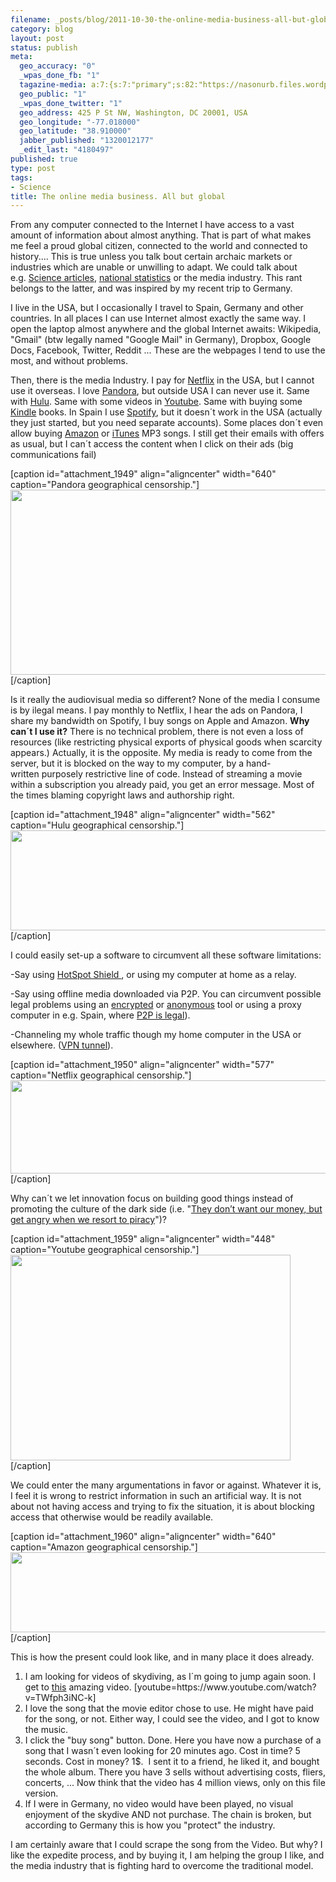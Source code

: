 ```yaml
--- 
filename: _posts/blog/2011-10-30-the-online-media-business-all-but-global.md
category: blog
layout: post
status: publish
meta: 
  geo_accuracy: "0"
  _wpas_done_fb: "1"
  tagazine-media: a:7:{s:7:"primary";s:82:"https://nasonurb.files.wordpress.com/2011/05/screen-shot-2011-05-20-at-18-23-56.png";s:6:"images";a:5:{s:82:"https://nasonurb.files.wordpress.com/2011/05/screen-shot-2011-05-19-at-13-48-13.png";a:6:{s:8:"file_url";s:82:"https://nasonurb.files.wordpress.com/2011/05/screen-shot-2011-05-19-at-13-48-13.png";s:5:"width";s:3:"655";s:6:"height";s:3:"303";s:4:"type";s:5:"image";s:4:"area";s:6:"198465";s:9:"file_path";s:0:"";}s:82:"https://nasonurb.files.wordpress.com/2011/05/screen-shot-2011-05-19-at-13-47-20.png";a:6:{s:8:"file_url";s:82:"https://nasonurb.files.wordpress.com/2011/05/screen-shot-2011-05-19-at-13-47-20.png";s:5:"width";s:3:"562";s:6:"height";s:3:"160";s:4:"type";s:5:"image";s:4:"area";s:5:"89920";s:9:"file_path";s:0:"";}s:82:"https://nasonurb.files.wordpress.com/2011/05/screen-shot-2011-05-19-at-13-50-17.png";a:6:{s:8:"file_url";s:82:"https://nasonurb.files.wordpress.com/2011/05/screen-shot-2011-05-19-at-13-50-17.png";s:5:"width";s:3:"577";s:6:"height";s:3:"149";s:4:"type";s:5:"image";s:4:"area";s:5:"85973";s:9:"file_path";s:0:"";}s:82:"https://nasonurb.files.wordpress.com/2011/05/screen-shot-2011-05-20-at-18-23-56.png";a:6:{s:8:"file_url";s:82:"https://nasonurb.files.wordpress.com/2011/05/screen-shot-2011-05-20-at-18-23-56.png";s:5:"width";s:3:"693";s:6:"height";s:3:"509";s:4:"type";s:5:"image";s:4:"area";s:6:"352737";s:9:"file_path";s:0:"";}s:82:"https://nasonurb.files.wordpress.com/2011/05/screen-shot-2011-05-19-at-20-48-16.png";a:6:{s:8:"file_url";s:82:"https://nasonurb.files.wordpress.com/2011/05/screen-shot-2011-05-19-at-20-48-16.png";s:5:"width";s:3:"853";s:6:"height";s:3:"171";s:4:"type";s:5:"image";s:4:"area";s:6:"145863";s:9:"file_path";s:0:"";}}s:6:"videos";a:0:{}s:11:"image_count";s:1:"5";s:6:"author";s:7:"4180497";s:7:"blog_id";s:7:"8438084";s:9:"mod_stamp";s:19:"2011-10-30 22:02:55";}
  geo_public: "1"
  _wpas_done_twitter: "1"
  geo_address: 425 P St NW, Washington, DC 20001, USA
  geo_longitude: "-77.018000"
  geo_latitude: "38.910000"
  jabber_published: "1320012177"
  _edit_last: "4180497"
published: true
type: post
tags: 
- Science
title: The online media business. All but global
---
```

From any computer connected to the Internet I have access to a vast amount of information about almost anything. That is part of what makes me feel a proud global citizen, connected to the world and connected to history.... This is true unless you talk bout certain archaic markets or industries which are unable or unwilling to adapt. We could talk about e.g. <a href="https://michaelnielsen.org/blog/open-access-a-short-summary/">Science articles</a>, <a href="https://www.youtube.com/watch?v=5OWhcrjxP-E&amp;feature=player_embedded">national statistics</a> or the media industry. This rant belongs to the latter, and was inspired by my recent trip to Germany.<!--more-->

I live in the USA, but I occasionally I travel to Spain, Germany and other countries. In all places I can use Internet almost exactly the same way. I open the laptop almost anywhere and the global Internet awaits: Wikipedia, "Gmail" (btw legally named "Google Mail" in Germany), Dropbox, Google Docs, Facebook, Twitter, Reddit ... These are the webpages I tend to use the most, and without problems.

Then, there is the media Industry. I pay for <a href="https://netflix.com/" target="_blank">Netflix</a> in the USA, but I cannot use it overseas. I love <a href="https://pandora.com" target="_blank">Pandora</a>, but outside USA I can never use it. Same with <a href="https://hulu.com" target="_blank">Hulu</a>. Same with some videos in <a href="https://youtube.com" target="_blank">Youtube</a>. Same with buying some <a href="https://www.amazon.com/dp/B0051QVESA/ref=kindlesu-2">Kindle</a> books. In Spain I use <a href="https://spotify.com" target="_blank">Spotify</a>, but it doesn´t work in the USA (actually they just started, but you need separate accounts). Some places don´t even allow buying <a href="https://amazon.com/" target="_blank">Amazon</a> or <a href="https://itunes.com" target="_blank">iTunes</a> MP3 songs. I still get their emails with offers as usual, but I can´t access the content when I click on their ads (big communications fail)

[caption id="attachment_1949" align="aligncenter" width="640" caption="Pandora geographical censorship."]<a href="https://nasonurb.files.wordpress.com/2011/05/screen-shot-2011-05-19-at-13-48-13.png"><img class="size-full wp-image-1949" title="Screen shot 2011-05-19 at 13.48.13" src="https://nasonurb.files.wordpress.com/2011/05/screen-shot-2011-05-19-at-13-48-13.png" alt="" width="640" height="296" /></a>[/caption]

Is it really the audiovisual media so different? None of the media I consume is by ilegal means. I pay monthly to Netflix, I hear the ads on Pandora, I share my bandwidth on Spotify, I buy songs on Apple and Amazon. <strong>Why can´t I use it?</strong> There is no technical problem, there is not even a loss of resources (like restricting physical exports of physical goods when scarcity appears.) Actually, it is the opposite. My media is ready to come from the server, but it is blocked on the way to my computer, by a hand-written purposely restrictive line of code. Instead of streaming a movie within a subscription you already paid, you get an error message. Most of the times blaming copyright laws and authorship right.

[caption id="attachment_1948" align="aligncenter" width="562" caption="Hulu geographical censorship."]<a href="https://nasonurb.files.wordpress.com/2011/05/screen-shot-2011-05-19-at-13-47-20.png"><img class="size-full wp-image-1948" title="Screen shot 2011-05-19 at 13.47.20" src="https://nasonurb.files.wordpress.com/2011/05/screen-shot-2011-05-19-at-13-47-20.png" alt="" width="562" height="160" /></a>[/caption]

I could easily set-up a software to circumvent all these software limitations:

-Say using <a href="https://hotspotshield.com/" target="_blank">HotSpot Shield </a>, or using my computer at home as a relay.

-Say using offline media downloaded via P2P. You can circumvent possible legal problems using an <a href="https://torrentfreak.com/how-to-encrypt-BitTorrent-traffic/" target="_blank">encrypted</a> or <a href="https://mute-net.sourceforge.net/" target="_blank">anonymous</a> tool or using a proxy computer in e.g. Spain, where <a href="https://www.internautas.org/html/5150.html" target="_blank">P2P is legal</a>).

-Channeling my whole traffic though my home computer in the USA or elsewhere. (<a href="https://code.google.com/p/tunnelblick/wiki/UsingTunnelblick" target="_blank">VPN tunnel</a>).

[caption id="attachment_1950" align="aligncenter" width="577" caption="Netflix geographical censorship."]<a href="https://nasonurb.files.wordpress.com/2011/05/screen-shot-2011-05-19-at-13-50-17.png"><img class="size-full wp-image-1950" title="Screen shot 2011-05-19 at 13.50.17" src="https://nasonurb.files.wordpress.com/2011/05/screen-shot-2011-05-19-at-13-50-17.png" alt="" width="577" height="149" /></a>[/caption]
<p style="text-align:left;">Why can´t we let innovation focus on building good things instead of promoting the culture of the dark side (i.e. "<a href="https://luminarious.tumblr.com/post/5416346842/20-web-services-not-available-in-estonia" target="_blank">They don’t want our money, but get angry when we resort to piracy</a>")?</p>


[caption id="attachment_1959" align="aligncenter" width="448" caption="Youtube geographical censorship."]<a href="https://nasonurb.files.wordpress.com/2011/05/screen-shot-2011-05-20-at-18-23-56.png"><img class="size-full wp-image-1959 " title="Screen shot 2011-05-20 at 18.23.56" src="https://nasonurb.files.wordpress.com/2011/05/screen-shot-2011-05-20-at-18-23-56.png" alt="" width="448" height="329" /></a>[/caption]

We could enter the many argumentations in favor or against. Whatever it is, I feel it is wrong to restrict information in such an artificial way. It is not about not having access and trying to fix the situation, it is about blocking access that otherwise would be readily available.

[caption id="attachment_1960" align="aligncenter" width="640" caption="Amazon geographical censorship."]<a href="https://nasonurb.files.wordpress.com/2011/05/screen-shot-2011-05-19-at-20-48-16.png"><img class="size-full wp-image-1960" title="Screen shot 2011-05-19 at 20.48.16" src="https://nasonurb.files.wordpress.com/2011/05/screen-shot-2011-05-19-at-20-48-16.png" alt="" width="640" height="128" /></a>[/caption]

This is how the present could look like, and in many place it does already.
<ol>
	<li>I am looking for videos of skydiving, as I´m going to jump again soon. I get to <a href="https://www.youtube.com/watch?v=TWfph3iNC-k">this</a> amazing video. [youtube=https://www.youtube.com/watch?v=TWfph3iNC-k]</li>
	<li>I love the song that the movie editor chose to use. He might have paid for the song, or not. Either way, I could see the video, and I got to know the music.</li>
	<li>I click the "buy song" button. Done. Here you have now a purchase of a song that I wasn´t even looking for 20 minutes ago. Cost in time? 5 seconds. Cost in money? 1$.  I sent it to a friend, he liked it, and bought the whole album. There you have 3 sells without advertising costs, fliers, concerts, ... Now think that the video has 4 million views, only on this file version.</li>
	<li>If I were in Germany, no video would have been played, no visual enjoyment of the skydive AND not purchase. The chain is broken, but according to Germany this is how you "protect" the industry.</li>
</ol>
I am certainly aware that I could scrape the song from the Video. But why? I like the expedite process, and by buying it, I am helping the group I like, and the media industry that is fighting hard to overcome the traditional model.
